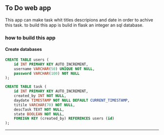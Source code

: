 ## To Do web app

This app can make task whit titles descripions and date in order to achive this task.
to build this app is bulid in flask an integer an sql database.

### how to build this app
#### Create databases
```sql
CREATE TABLE users (
    id INT PRIMARY KEY AUTO_INCREMENT,
    username VARCHAR(50) UNIQUE NOT NULL,
    password VARCHAR(100) NOT NULL
);

CREATE TABLE task (
    id INT PRIMARY KEY AUTO_INCREMENT,
    created_by INT NOT NULL,
    daydate TIMESTAMP NOT NULL DEFAULT CURRENT_TIMESTAMP,
    titile VARCHAR(70) NOT NULL,
    descTask TEXT NOT NULL,
    state BOOLEAN NOT NULL,
    FOREIGN KEY (created_by) REFERENCES users (id)
);
```

---

